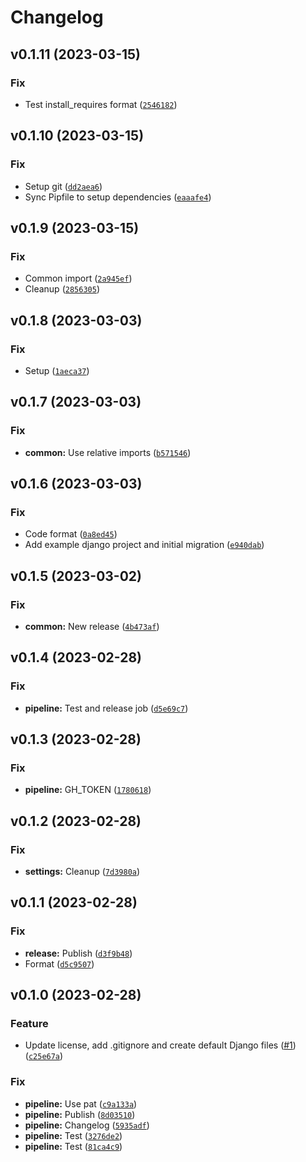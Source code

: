 # Changelog

<!--next-version-placeholder-->

## v0.1.11 (2023-03-15)
### Fix
* Test install_requires format ([`2546182`](https://github.com/ocadotechnology/codeforlife-package-python/commit/2546182a2be9a64efab782052e14e48f5ee0224c))

## v0.1.10 (2023-03-15)
### Fix
* Setup git ([`dd2aea6`](https://github.com/ocadotechnology/codeforlife-package-python/commit/dd2aea6217c44e3cb4fde2d6d3b9487cf7e8b1c8))
* Sync Pipfile to setup dependencies ([`eaaafe4`](https://github.com/ocadotechnology/codeforlife-package-python/commit/eaaafe42f3c0983a70af76605bcea37d186e69bf))

## v0.1.9 (2023-03-15)
### Fix
* Common import ([`2a945ef`](https://github.com/ocadotechnology/codeforlife-package-python/commit/2a945efada6fd060b9c13bdbf3bb8da50c049a88))
* Cleanup ([`2856305`](https://github.com/ocadotechnology/codeforlife-package-python/commit/28563059874f427a02d9f74af1f6169a7a2491af))

## v0.1.8 (2023-03-03)
### Fix
* Setup ([`1aeca37`](https://github.com/ocadotechnology/codeforlife/commit/1aeca379cbaa16713c87af88dcfdbe8aeaae11cf))

## v0.1.7 (2023-03-03)
### Fix
* **common:** Use relative imports ([`b571546`](https://github.com/ocadotechnology/codeforlife/commit/b5715461c8515529d9cd6f66f993adf88aac4d51))

## v0.1.6 (2023-03-03)
### Fix
* Code format ([`0a8ed45`](https://github.com/ocadotechnology/codeforlife/commit/0a8ed45d64b8ee6522e547aeccd7757d50fcea93))
* Add example django project and initial migration ([`e940dab`](https://github.com/ocadotechnology/codeforlife/commit/e940dab6ef903450f57bdaf543e66496374ba351))

## v0.1.5 (2023-03-02)
### Fix
* **common:** New release ([`4b473af`](https://github.com/ocadotechnology/codeforlife/commit/4b473afe5b8de70fc0db86fe425f7e5ac4598806))

## v0.1.4 (2023-02-28)
### Fix
* **pipeline:** Test and release job ([`d5e69c7`](https://github.com/ocadotechnology/codeforlife/commit/d5e69c71953a07328441100769f1c882e92abae3))

## v0.1.3 (2023-02-28)
### Fix
* **pipeline:** GH_TOKEN ([`1780618`](https://github.com/ocadotechnology/codeforlife/commit/1780618711adaba3c4333cc3f486779c2f3fd0f0))

## v0.1.2 (2023-02-28)
### Fix
* **settings:** Cleanup ([`7d3980a`](https://github.com/ocadotechnology/codeforlife/commit/7d3980a017b4cf0ddd4ae8697d92e519c8789214))

## v0.1.1 (2023-02-28)
### Fix
* **release:** Publish ([`d3f9b48`](https://github.com/ocadotechnology/codeforlife/commit/d3f9b48dc6e9df1c3c7611f0ed198e3272f03e4b))
* Format ([`d5c9507`](https://github.com/ocadotechnology/codeforlife/commit/d5c950797081b0ab489971e1cbd3b835ed8d806f))

## v0.1.0 (2023-02-28)
### Feature
* Update license, add .gitignore and create default Django files ([#1](https://github.com/ocadotechnology/codeforlife/issues/1)) ([`c25e67a`](https://github.com/ocadotechnology/codeforlife/commit/c25e67a82ac47b0cebf2d59a890f1639f49a3158))

### Fix
* **pipeline:** Use pat ([`c9a133a`](https://github.com/ocadotechnology/codeforlife/commit/c9a133a9dcaad390414e587fcf8caad633c2fda2))
* **pipeline:** Publish ([`8d03510`](https://github.com/ocadotechnology/codeforlife/commit/8d035102b6a8d42507a996173c5327a6ca913ffa))
* **pipeline:** Changelog ([`5935adf`](https://github.com/ocadotechnology/codeforlife/commit/5935adfdb12f5ccbf936e1b2e13ae15d6ee24ddf))
* **pipeline:** Test ([`3276de2`](https://github.com/ocadotechnology/codeforlife/commit/3276de2c845105f58e9f6757d3771b97e7c1fdd3))
* **pipeline:** Test ([`81ca4c9`](https://github.com/ocadotechnology/codeforlife/commit/81ca4c962d095498e469153c0fc285c9d8077c95))
